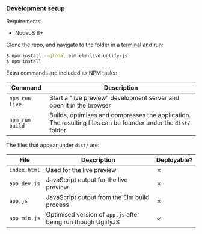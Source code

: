 ### Development setup

Requirements:

- NodeJS 6+

Clone the repo, and navigate to the folder in a terminal and run:

```sh
$ npm install --global elm elm-live uglify-js
$ npm install
```

Extra commands are included as NPM tasks:

| Command         | Description                              |
| --------------- | ---------------------------------------- |
| `npm run live`  | Start a "live preview" development server and open it in the browser |
| `npm run build` | Builds, optimises and compresses the application. The resulting files can be founder under the `dist/` folder. |

The files that appear under `dist/` are:

| File            | Description                              | Deployable? |
| --------------- | ---------------------------------------- | ----------- |
| `index.html`    | Used for the live preview                | ✗           |
| `app.dev.js`    | JavaScript output for the live preview   | ✗           |
| `app.js`        | JavaScript output from the Elm build process | ✗           |
| `app.min.js`    | Optimised version of `app.js` after being run though UglifyJS | ✓           |
